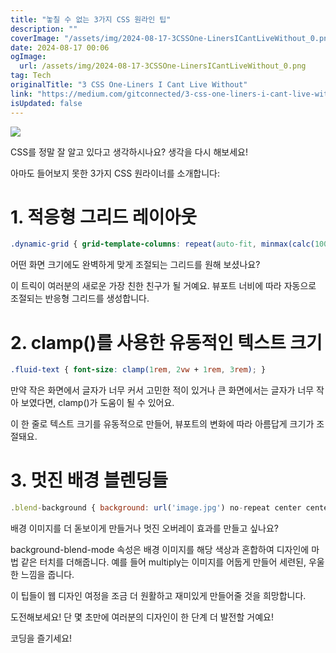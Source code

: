 ```yaml
---
title: "놓칠 수 없는 3가지 CSS 원라인 팁"
description: ""
coverImage: "/assets/img/2024-08-17-3CSSOne-LinersICantLiveWithout_0.png"
date: 2024-08-17 00:06
ogImage: 
  url: /assets/img/2024-08-17-3CSSOne-LinersICantLiveWithout_0.png
tag: Tech
originalTitle: "3 CSS One-Liners I Cant Live Without"
link: "https://medium.com/gitconnected/3-css-one-liners-i-cant-live-without-8f181f8d2772"
isUpdated: false
---
```



<img src="/assets/img/2024-08-17-3CSSOne-LinersICantLiveWithout_0.png" />

CSS를 정말 잘 알고 있다고 생각하시나요? 생각을 다시 해보세요!

아마도 들어보지 못한 3가지 CSS 원라이너를 소개합니다:

# 1. 적응형 그리드 레이아웃

<div class="content-ad"></div>

```css
.dynamic-grid { grid-template-columns: repeat(auto-fit, minmax(calc(100vw / 10), 1fr)); }
```

어떤 화면 크기에도 완벽하게 맞게 조절되는 그리드를 원해 보셨나요?

이 트릭이 여러분의 새로운 가장 친한 친구가 될 거예요. 뷰포트 너비에 따라 자동으로 조절되는 반응형 그리드를 생성합니다.

# 2. clamp()를 사용한 유동적인 텍스트 크기

<div class="content-ad"></div>

```css
.fluid-text { font-size: clamp(1rem, 2vw + 1rem, 3rem); }
```

만약 작은 화면에서 글자가 너무 커서 고민한 적이 있거나 큰 화면에서는 글자가 너무 작아 보였다면, clamp()가 도움이 될 수 있어요.

이 한 줄로 텍스트 크기를 유동적으로 만들어, 뷰포트의 변화에 따라 아름답게 크기가 조절돼요.

# 3. 멋진 배경 블렌딩들

<div class="content-ad"></div>

```js
.blend-background { background: url('image.jpg') no-repeat center center; background-size: cover; background-blend-mode: multiply; }
```

배경 이미지를 더 돋보이게 만들거나 멋진 오버레이 효과를 만들고 싶나요?

background-blend-mode 속성은 배경 이미지를 해당 색상과 혼합하여 디자인에 마법 같은 터치를 더해줍니다. 예를 들어 multiply는 이미지를 어둡게 만들어 세련된, 우울한 느낌을 줍니다.

이 팁들이 웹 디자인 여정을 조금 더 원활하고 재미있게 만들어줄 것을 희망합니다.

<div class="content-ad"></div>

도전해보세요! 단 몇 초만에 여러분의 디자인이 한 단계 더 발전할 거예요!

코딩을 즐기세요!